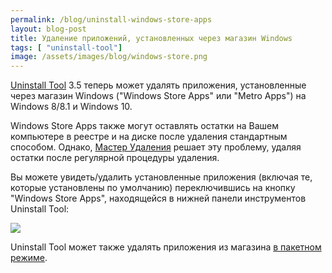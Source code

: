 ```yaml
---
permalink: /blog/uninstall-windows-store-apps
layout: blog-post
title: Удаление приложений, установленных через магазин Windows
tags: [ "uninstall-tool"]
image: /assets/images/blog/windows-store.png
---
```


[Uninstall Tool](/uninstall-tool) 3.5 теперь может удалять приложения, установленные через магазин Windows ("Windows Store Apps" или "Metro Apps") на Windows 8/8.1 и Windows 10.

Windows Store Apps также могут оставлять остатки на Вашем компьютере в реестре и на диске после удаления стандартным способом. Однако, [Мастер Удаления](/uninstall-tool/uninstall-wizard) решает эту проблему, удаляя остатки после регулярной процедуры удаления.

<!--more-->

Вы можете увидеть/удалить установленные приложения (включая те, которые установлены по умолчанию) переключившись на кнопку "Windows Store Apps", находящейся в нижней панели инструментов Uninstall Tool:

<p class="text-center">
	<img src="{% include img_translate path="/assets/images/blog/screen_store_apps.png" %}" class="product-screenshot">
</p>

Uninstall Tool может также удалять приложения из магазина [в пакетном режиме](/uninstall-tool/batch-uninstaller-batch-programs-removal).
